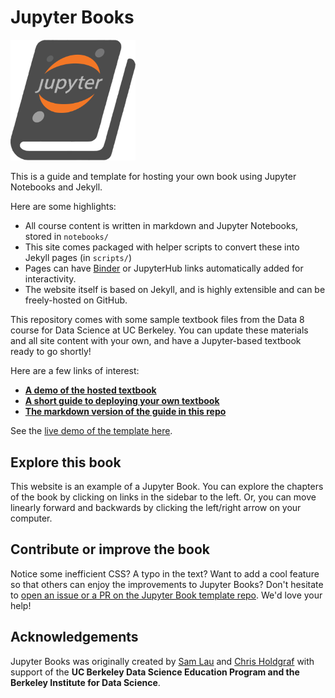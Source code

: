 # Jupyter Books

<img src="images/logo/logo.png" width=200 />

This is a guide and template for hosting your own book using
Jupyter Notebooks and Jekyll.

Here are some highlights:

* All course content is written in markdown and Jupyter Notebooks, stored in `notebooks/`
* This site comes packaged with helper scripts to convert these into Jekyll pages (in `scripts/`)
* Pages can have [Binder](https://mybinder.org) or JupyterHub links automatically added for interactivity.
* The website itself is based on Jekyll, and is highly extensible and can be freely-hosted on GitHub.

This repository comes with some sample textbook files from the Data 8 course
for Data Science at UC Berkeley. You can update these materials and all site
content with your own, and have a Jupyter-based textbook ready to go shortly!

Here are a few links of interest:

* **[A demo of the hosted textbook](http://predictablynoisy.com/jupyter-book/ )**
* **[A short guide to deploying your own textbook](https://predictablynoisy.com/jupyter-book/ch/guide/00_intro)**
* **[The markdown version of the guide in this repo](notebooks/guide/)**

See the [live demo of the template here](https://predictablynoisy.com/jupyter-book).

## Explore this book

This website is an example of a Jupyter Book. You can explore the chapters of the book
by clicking on links in the sidebar to the left. Or, you can move linearly forward and
backwards by clicking the left/right arrow on your computer.

## Contribute or improve the book

Notice some inefficient CSS? A typo in the text? Want to add a cool feature so that others
can enjoy the improvements to Jupyter Books? Don't hesitate to [open an issue or a PR on the
Jupyter Book template repo](https://github.com/choldgraf/jupyter-book). We'd love your
help!

## Acknowledgements

Jupyter Books was originally created by [Sam Lau][sam] and [Chris Holdgraf][chris]
with support of the **UC Berkeley Data Science Education Program and the Berkeley
Institute for Data Science**.

[sam]: http://www.samlau.me/
[chris]: https://predictablynoisy.com
